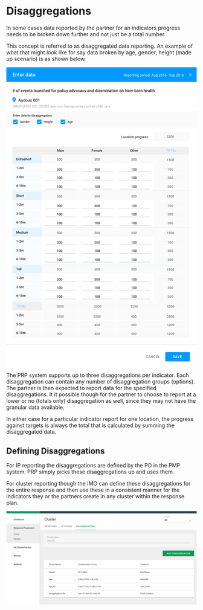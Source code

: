 # Disaggregations

In some cases data reported by the partner for an indicators progress needs to be broken down further and not just be a total number.

This concept is referred to as disaggregated data reporting. An example of what that might look like for say data broken by age, gender, height \(made up scenario\) is as shown below.

![Entering disaggregated data for a indicator report for a particular location.](../../.gitbook/assets/reporting-ip-enter-data_02_copy.png)

The PRP system supports up to three disaggregations per indicator. Each disaggregation can contain any number of disaggregation groups \(options\). The partner is then expected to report data for the specified disaggregations. It it possible though for the partner to choose to report at a lower or no \(totals only\) disaggregation as well, since they may not have the granular data available.

In either case for a particular indicator report for one location, the progress against targets is always the total that is calculated by summing the disaggregated data.

## Defining Disaggregations

For IP reporting the disaggregations are defined by the PO in the PMP system. PRP simply picks these disaggregations up and uses them.

For cluster reporting though the IMO can define these disaggregations for the entire response and then use these in a consistent manner for the indicators they or the partners create in any cluster within the response plan.

![Defining disaggregations for the entire response plan](../../.gitbook/assets/emergency-pp_-_disaggregations.png)




